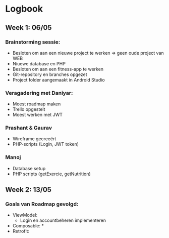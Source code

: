 # Logbook
## Week 1: 06/05
### Brainstorming sessie:
- Besloten om aan een nieuwe project te werken => geen oude project van WEB
- Niuewe database en PHP
- Besloten om aan een fitness-app te werken
- Git-repository en branches opgezet
- Project folder aangemaakt in Android Studio
### Veragadering met Daniyar:
-  Moest roadmap maken
-  Trello opgestelt
-  Moest werken met JWT
### Prashant & Gaurav
-  Wireframe gecreeërt
-  PHP-scripts (Login, JWT token)
### Manoj 
- Database setup
- PHP scripts (getExercie, getNutrition)

## Week 2: 13/05
### Goals van Roadmap gevolgd:
- ViewModel:
   * Login  en accountbeheren implementeren
- Composable:
  *
- Retrofit:
